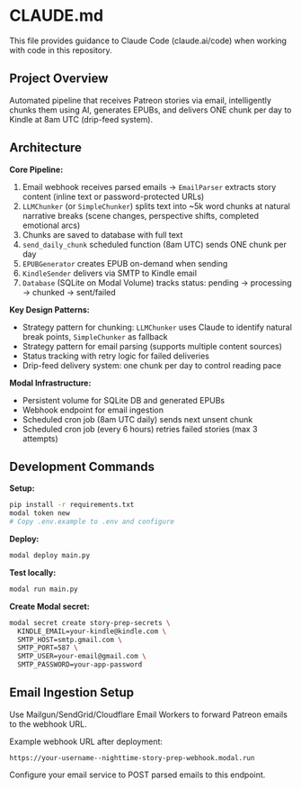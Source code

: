 # CLAUDE.md

This file provides guidance to Claude Code (claude.ai/code) when working with code in this repository.

## Project Overview

Automated pipeline that receives Patreon stories via email, intelligently chunks them using AI, generates EPUBs, and delivers ONE chunk per day to Kindle at 8am UTC (drip-feed system).

## Architecture

**Core Pipeline:**
1. Email webhook receives parsed emails → `EmailParser` extracts story content (inline text or password-protected URLs)
2. `LLMChunker` (or `SimpleChunker`) splits text into ~5k word chunks at natural narrative breaks (scene changes, perspective shifts, completed emotional arcs)
3. Chunks are saved to database with full text
4. `send_daily_chunk` scheduled function (8am UTC) sends ONE chunk per day
5. `EPUBGenerator` creates EPUB on-demand when sending
6. `KindleSender` delivers via SMTP to Kindle email
7. `Database` (SQLite on Modal Volume) tracks status: pending → processing → chunked → sent/failed

**Key Design Patterns:**
- Strategy pattern for chunking: `LLMChunker` uses Claude to identify natural break points, `SimpleChunker` as fallback
- Strategy pattern for email parsing (supports multiple content sources)
- Status tracking with retry logic for failed deliveries
- Drip-feed delivery system: one chunk per day to control reading pace

**Modal Infrastructure:**
- Persistent volume for SQLite DB and generated EPUBs
- Webhook endpoint for email ingestion
- Scheduled cron job (8am UTC daily) sends next unsent chunk
- Scheduled cron job (every 6 hours) retries failed stories (max 3 attempts)

## Development Commands

**Setup:**
```bash
pip install -r requirements.txt
modal token new
# Copy .env.example to .env and configure
```

**Deploy:**
```bash
modal deploy main.py
```

**Test locally:**
```bash
modal run main.py
```

**Create Modal secret:**
```bash
modal secret create story-prep-secrets \
  KINDLE_EMAIL=your-kindle@kindle.com \
  SMTP_HOST=smtp.gmail.com \
  SMTP_PORT=587 \
  SMTP_USER=your-email@gmail.com \
  SMTP_PASSWORD=your-app-password
```

## Email Ingestion Setup

Use Mailgun/SendGrid/Cloudflare Email Workers to forward Patreon emails to the webhook URL.

Example webhook URL after deployment:
```
https://your-username--nighttime-story-prep-webhook.modal.run
```

Configure your email service to POST parsed emails to this endpoint.

